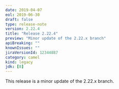 ```yaml
---
date: 2019-04-07
eol: 2019-06-30
draft: false 
type: release-note
version: 2.22.4
title: "Release 2.22.4"
preview: "Minor update of the 2.22.x branch"
apiBreaking: ""
knownIssues: ""
jiraVersionId: 12344887
category: camel
kind: legacy
jdk: [8]
---
```


This release is a minor update of the 2.22.x branch.
